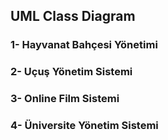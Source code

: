 ## UML Class Diagram
### 1- Hayvanat Bahçesi Yönetimi 
### 2- Uçuş Yönetim Sistemi
### 3- Online Film Sistemi
### 4- Üniversite Yönetim Sistemi
